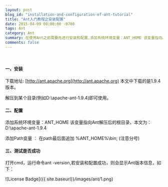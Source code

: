 ```yaml
---
layout: post
blog_id: "installation-and-configuration-of-ant-tutorial"
title: "Ant入门教程之安装配置"
date: 2015-04-09 00:00:00 -0700
tags: Ant
category: Ant
summary: 在使用Ant之前需要先进行安装和配置,添加系统环境变量：ANT_HOME 该变量指向Ant解压后的根目录,添加Path变量 ： 在path最后面追加 %ANT_HOME%\bin
comments: false
---
```

<br>

#### 一、安装

下载地址: [http://ant.apache.org](http://ant.apache.org) 本文中下载的是1.9.4版本。

解压到某个目录(例如D:\apache-ant-1.9.4)即可使用。

#### 二、配置

添加系统环境变量：ANT_HOME 该变量指向Ant解压后的根目录，本文为：D:\apache-ant-1.9.4

添加Path变量 ： 在path最后面追加 %ANT_HOME%\bin; (注意分号)

#### 三、测试是否成功

打开cmd，运行命令ant -version,若安装和配置成功，则会显示Ant版本信息，如下：

![License Badge]({{ site.baseurl}}/images/ant/1.png)

<br>